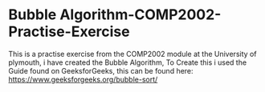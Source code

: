 # Bubble Algorithm-COMP2002-Practise-Exercise
 This is a practise exercise from the COMP2002 module at the University of plymouth, i have created the Bubble Algorithm, To Create this i used the Guide found on GeeksforGeeks, this can be found here: https://www.geeksforgeeks.org/bubble-sort/
